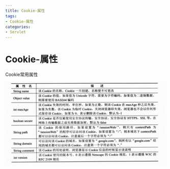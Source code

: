 ```yaml
---
title: Cookie-属性
tags: 
- Cookie-属性
categories: 
- Servlet
---
```


# Cookie-属性

Cookie常用属性

![属性](https://raw.githubusercontent.com/FameLsy/Images/master/servlet/属性.png)
